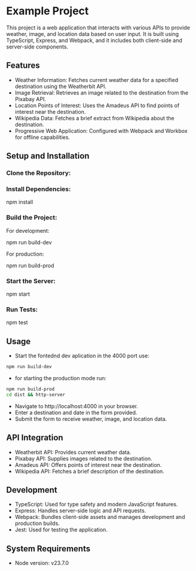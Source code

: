 # Example Project

This project is a web application that interacts with various APIs to provide weather, image, and location data based on user input. It is built using TypeScript, Express, and Webpack, and it includes both client-side and server-side components.

## Features

* Weather Information: Fetches current weather data for a specified destination using the Weatherbit API.
* Image Retrieval: Retrieves an image related to the destination from the Pixabay API.
* Location Points of Interest: Uses the Amadeus API to find points of interest near the destination.
* Wikipedia Data: Fetches a brief extract from Wikipedia about the destination.
* Progressive Web Application: Configured with Webpack and Workbox for offline capabilities.

## Setup and Installation

### Clone the Repository:

### Install Dependencies:

npm install

### Build the Project:

For development:

npm run build-dev

For production:

npm run build-prod

### Start the Server:

npm start

### Run Tests:

npm test

## Usage

* Start the fontednd dev aplication in the 4000 port use: 
```bash 
npm run build-dev
``` 
* for starting the production mode run:
```bash
npm run build-prod
cd dist && http-server
```

* Navigate to http://localhost:4000 in your browser.
* Enter a destination and date in the form provided.
* Submit the form to receive weather, image, and location data.

## API Integration

* Weatherbit API: Provides current weather data.
* Pixabay API: Supplies images related to the destination.
* Amadeus API: Offers points of interest near the destination.
* Wikipedia API: Fetches a brief description of the destination.

## Development

* TypeScript: Used for type safety and modern JavaScript features.
* Express: Handles server-side logic and API requests.
* Webpack: Bundles client-side assets and manages development and production builds.
* Jest: Used for testing the application.

## System Requirements

* Node version: v23.7.0